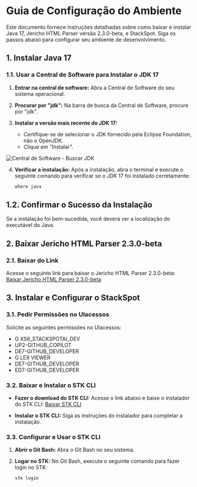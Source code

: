 # Guia de Configuração do Ambiente

Este documento fornece instruções detalhadas sobre como baixar e instalar Java 17, Jericho HTML Parser versão 2.3.0-beta, e StackSpot. Siga os passos abaixo para configurar seu ambiente de desenvolvimento.

## 1. Instalar Java 17

### 1.1. Usar a Central de Software para Instalar o JDK 17

1. **Entrar na central de software:**
   Abra a Central de Software do seu sistema operacional.

2. **Procurar por "jdk":**
   Na barra de busca da Central de Software, procure por "jdk".

3. **Instalar a versão mais recente do JDK 17:**
   - Certifique-se de selecionar o JDK fornecido pela Eclipse Foundation, não o OpenJDK.
   - Clique em "Instalar".

![Central de Software - Buscar JDK](images/central_software_jdk_search.png)

4. **Verificar a instalação:**
   Após a instalação, abra o terminal e execute o seguinte comando para verificar se o JDK 17 foi instalado corretamente:

   ```sh
   where java


## 1.2. Confirmar o Sucesso da Instalação

Se a instalação foi bem-sucedida, você deverá ver a localização do executável do Java.

## 2. Baixar Jericho HTML Parser 2.3.0-beta

### 2.1. Baixar do Link

Acesse o seguinte link para baixar o Jericho HTML Parser 2.3.0-beta:
[Baixar Jericho HTML Parser 2.3.0-beta](https://vigilant-eureka-c9bfe2ad.pages.github.io/documentacao/instalacao/2-baixar)

## 3. Instalar e Configurar o StackSpot

### 3.1. Pedir Permissões no UIacessos

Solicite as seguintes permissões no UIacessos:

- G XS6_STACKSPOTAI_DEV
- UP2-GITHUB_COPILOT
- DE7-GITHUB_DEVELOPER
- G LE9 VIEWER
- DE7-GITHUB_DEVELOPER
- ED7-GITHUB_DEVELOPER

### 3.2. Baixar e Instalar o STK CLI

- **Fazer o download do STK CLI:**
  Acesse o link abaixo e baixe o instalador do STK CLI:
  [Baixar STK CLI](https://www.stackspot.com/pt/)

- **Instalar o STK CLI:**
  Siga as instruções do instalador para completar a instalação.

### 3.3. Configurar e Usar o STK CLI

1. **Abrir o Git Bash:**
   Abra o Git Bash no seu sistema.

2. **Logar no STK:**
   No Git Bash, execute o seguinte comando para fazer login no STK:

   ```sh
   stk login
